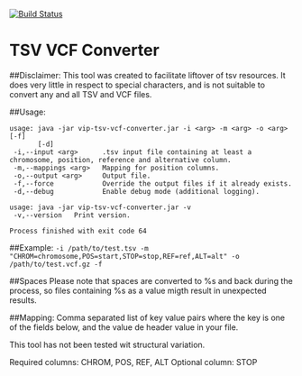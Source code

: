 [![Build Status](https://app.travis-ci.com/molgenis/tsv-vcf-converter.svg?branch=main)](https://app.travis-ci.com/molgenis/tsv-vcf-converter)

# TSV VCF Converter

##Disclaimer:
This tool was created to facilitate liftover of tsv resources. 
It does very little in respect to special characters, and is not suitable to convert any and all TSV and VCF files.

##Usage:
```
usage: java -jar vip-tsv-vcf-converter.jar -i <arg> -m <arg> -o <arg> [-f]
       [-d]
 -i,--input <arg>      .tsv input file containing at least a chromosome, position, reference and alternative column.
 -m,--mappings <arg>   Mapping for position columns.
 -o,--output <arg>     Output file.
 -f,--force            Override the output files if it already exists.
 -d,--debug            Enable debug mode (additional logging).

usage: java -jar vip-tsv-vcf-converter.jar -v
 -v,--version   Print version.

Process finished with exit code 64
```

##Example:
```-i /path/to/test.tsv -m "CHROM=chromosome,POS=start,STOP=stop,REF=ref,ALT=alt" -o /path/to/test.vcf.gz -f```

##Spaces
Please note that spaces are converted to %s and back during the process, so files containing %s as a value migth result in unexpected results.

##Mapping:
Comma separated list of key value pairs where the key is one of the fields below, and the value de header value in your file.

This tool has not been tested wit structural variation.

Required columns: CHROM, POS, REF, ALT
Optional column: STOP
